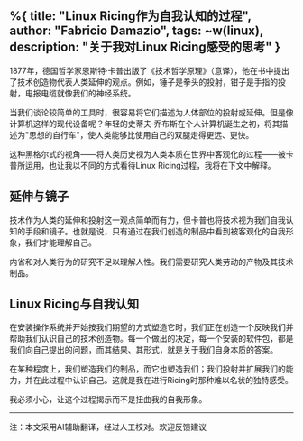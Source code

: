 %{
title: "Linux Ricing作为自我认知的过程",
author: "Fabricio Damazio",
tags: ~w(linux),
description: "关于我对Linux Ricing感受的思考"
}
---
1877年，德国哲学家恩斯特·卡普出版了《技术哲学原理》（意译），他在书中提出了技术创造物代表人类延伸的观点。例如，锤子是拳头的投射，钳子是手指的投射，电报电缆就像我们的神经系统。

当我们谈论较简单的工具时，很容易将它们描述为人体部位的投射或延伸。但是像计算机这样的现代设备呢？年轻的史蒂夫·乔布斯在个人计算机诞生之初，将其描述为"思想的自行车"，使人类能够比使用自己的双腿走得更远、更快。

这种黑格尔式的视角——将人类历史视为人类本质在世界中客观化的过程——被卡普所运用，也让我以不同的方式看待Linux Ricing过程，我将在下文中解释。

## 延伸与镜子

技术作为人类的延伸和投射这一观点简单而有力，但卡普也将技术视为我们自我认知的手段和镜子。也就是说，只有通过在我们创造的制品中看到被客观化的自我形象，我们才能理解自己。

内省和对人类行为的研究不足以理解人性。我们需要研究人类劳动的产物及其技术制品。

## Linux Ricing与自我认知

在安装操作系统并开始按我们期望的方式塑造它时，我们正在创造一个反映我们并帮助我们认识自己的技术创造物。每一个做出的决定，每一个安装的软件包，都是我们向自己提出的问题，而其结果、其形式，就是关于我们自身本质的答案。

在某种程度上，我们塑造我们的制品，而它也塑造我们；我们投射并扩展我们的能力，并在此过程中认识自己。这就是我在进行Ricing时那种难以名状的独特感受。

我必须小心，让这个过程揭示而不是扭曲我的自我形象。

---

注：本文采用AI辅助翻译，经过人工校对。欢迎反馈建议
